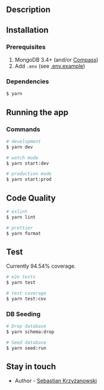 ## Description

## Installation

### Prerequisites
1. MongoDB 3.4+ (and/or [Compass](https://www.mongodb.com/try/download/community))
2. Add `.env` (see [.env.example](https://github.com/sbsrnt/api-sphene/blob/master/.env.example))

### Dependencies
```bash
$ yarn
```

## Running the app

### Commands
```bash
# development
$ yarn dev

# watch mode
$ yarn start:dev

# production mode
$ yarn start:prod
```

## Code Quality
```bash
# eslint
$ yarn lint

# prettier
$ yarn format
```

## Test
Currently 94.54% coverage.
```bash
# e2e tests
$ yarn test

# test coverage
$ yarn test:cov
```

### DB Seeding
```bash
# Drop database
$ yarn schema:drop

# Seed database
$ yarn seed:run
```

## Stay in touch

- Author - [Sebastian Krzyżanowski](https://sebastian-krzyzanowski.dev)


